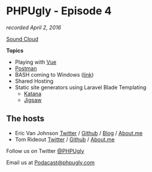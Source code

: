 # PHPUgly - Episode 4
*recorded April 2, 2016*


[Sound Cloud](https://soundcloud.com/phpugly/episode4)

**Topics**

* Playing with [Vue](https://vuejs.org/)
* [Postman](https://www.getpostman.com/)
* BASH coming to Windows ([link](http://www.theverge.com/2016/3/30/11331014/microsoft-windows-linux-ubuntu-bash))
* Shared Hosting 
* Static site generators using Laravel Blade Templating
  * [Katana](http://themsaid.github.io/katana/)
  * [Jigsaw](http://jigsaw.tighten.co/)

## The hosts
* Eric Van Johnson [Twitter](https://twitter.com/shocm) / [Github](https://github.com/ericvanjohnson/) / [Blog](https://www.shocm.com) / [About.me](https://about.me/shocm) 
* Tom Rideout [Twitter](https://twitter.com/realrideout) / [Github](https://github.com/trideout/) / [About.me](https://about.me/thomasrideout)


Follow us on Twitter [@PHPUgly](https://twitter.com/phpugly) 

Email us at [Podacast@phpugly.com](mailto:podcast@phpugly.com)
